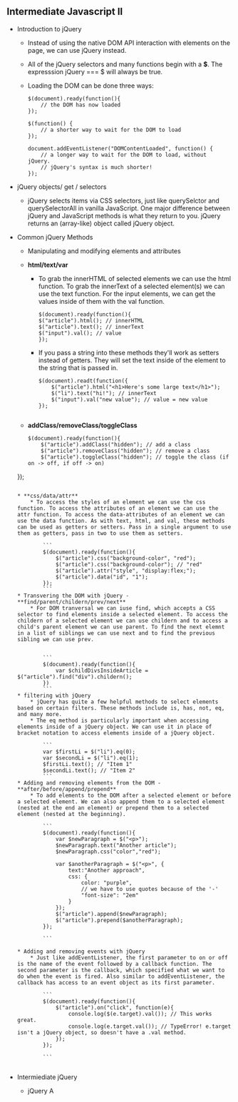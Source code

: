 ## Intermediate Javascript II
* Introduction to jQuery 
	* Instead of using the native DOM API interaction with elements on the page, we can use jQuery instead. 
	* All of the jQuery selectors and many functions begin with a **$**. The expresssion jQuery === $ will always be true. 
	* Loading the DOM can be done three ways: 
		
		```
		$(document).ready(function(){
		    // the DOM has now loaded
		});
		
		$(function() {
		    // a shorter way to wait for the DOM to load
		});
		
		document.addEventListener("DOMContentLoaded", function() {
		    // a longer way to wait for the DOM to load, without jQuery.
		    // jQuery's syntax is much shorter!
		}); 
		
		```
* jQuery objects/ get / selectors 
	* jQuery selects items via CSS selectors, just like querySelctor and querySelectorAll in vanilla JavaScript. One major difference between jQuery and JavaScript methods is what they return to you. jQuery returns an (array-like) object called jQuery object. 

* Common jQuery Methods 
	* Manipulating and modifying elements and attributes 
	* **html/text/var**
		* To grab the innerHTML of selected elements we can use the html function. To grab the innerText of a selected element(s) we can use the text function. For the input elements, we can get the values inside of them with the val function. 
		
			```
			$(document).ready(function(){
		    $("article").html(); // innerHTML
		    $("article").text(); // innerText
		    $("input").val(); // value
			}); 
			```
		* If you pass a string into these methods they'll work as setters instead of getters. They will set the text inside of the element to the string that is passed in. 
		
			```
			$(document).readt(function({
				$("article").html("<h1>Here's some large text</h1>");
				$("li").text("hi!"); // innerText
	    		$("input").val("new value"); // value = new value
			});
		```
	*  **addClass/removeClass/toggleClass**
		
		```
		$(document).ready(function(){
		    $("article").addClass("hidden"); // add a class
		    $("article").removeClass("hidden"); // remove a class
		    $("article").toggleClass("hidden"); // toggle the class (if on -> off, if off -> on)
	});
	```
	
	* **css/data/attr**
		* To access the styles of an element we can use the css function. To access the attributes of an element we can use the attr function. To access the data-attributes of an element we can use the data function. As with text, html, and val, these methods can be used as getters or setters. Pass in a single argument to use them as getters, pass in two to use them as setters. 
		
			```
			$(document).ready(function(){
			    $("article").css("background-color", "red");
			    $("article").css("background-color"); // "red"
			    $("article").attr("style", "display:flex;");
			    $("article").data("id", "1");
			});
			```
	* Transvering the DOM with jQuery - **find/parent/childern/prev/next**
		* For DOM tranversal we can iuse find, which accepts a CSS selector to find elements inside a selected element. To access the childern of a selected element we can use childern and to access a child's parent element we can use parent. To find the next elemnt in a list of siblings we can use next and to find the previous sibling we can use prev. 
		
		
			```
			$(document).ready(function(){
				var $childDivsInsideArticle = $("article").find("div").childern();
			})
			```
	* filtering with jQuery
		* jQuery has quite a few helpful methods to select elements based on certain filters. These methods include is, has, not, eq, and many more. 
		* The eq method is particularly important when accessing elements inside of a jQuery object. We can use it in place of bracket notation to access elements inside of a jQuery object. 
		
			```		
			var $firstLi = $("li").eq(0);
			var $secondLi = $("li").eq(1);
			$firstLi.text(); // "Item 1"
			$secondLi.text(); // "Item 2"				
			```
	* Adding and removing elements from the DOM - **after/before/append/prepend**
		* To add elements to the DOM after a selected element or before a selected element. We can also append them to a selected element (nested at the end an element) or prepend them to a selected element (nested at the beginning). 
		
			```
			$(document).ready(function(){
			    var $newParagraph = $("<p>");
			    $newParagraph.text("Another article");
			    $newParagraph.css("color","red");
			
			    var $anotherParagraph = $("<p>", {
			        text:"Another approach",
			        css: {
			            color: "purple",
			            // we have to use quotes because of the '-'
			            "font-size": "2em"
			        }
			    });
			    $("article").append($newParagraph);
			    $("article").prepend($anotherParagraph);
			});
			
			```
			
	* Adding and removing events with jQuery   
		* Just like addEventListener, the first parameter to on or off is the name of the event followed by a callback function. The second parameter is the callback, which specified what we want to do when the event is fired. Also similar to addEventListener, the callback has access to an event object as its first parameter. 
		
			```	
			$(document).ready(function(){
		   		$("article").on("click", function(e){
		        	console.log($(e.target).val()); // This works great.
		        	console.log(e.target.val()); // TypeError! e.target isn't a jQuery object, so doesn't have a .val method.
		    	});
			});
			
			```
			
* Intermiediate jQuery
	* jQuery A
	